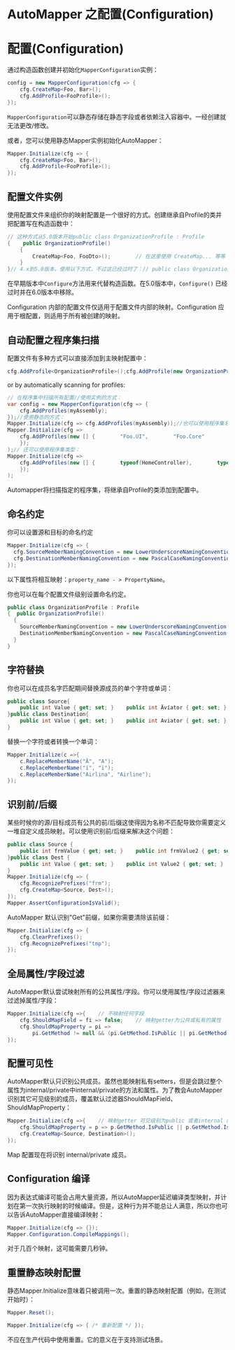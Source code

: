 # **AutoMapper 之配置(Configuration)**

# 配置(Configuration)

通过构造函数创建并初始化`MapperConfiguration`实例：

```c#
config = new MapperConfiguration(cfg => {
    cfg.CreateMap<Foo, Bar>();
    cfg.AddProfile<FooProfile>();
});
```

`MapperConfiguration`可以静态存储在静态字段或者依赖注入容器中。一经创建就无法更改/修改。

或者，您可以使用静态Mapper实例初始化AutoMapper：

```c#
Mapper.Initialize(cfg => {
    cfg.CreateMap<Foo, Bar>();
    cfg.AddProfile<FooProfile>();
});
```

## 配置文件实例

使用配置文件来组织你的映射配置是一个很好的方式。创建继承自Profile的类并把配置写在构造函数中：

```c#
// 这种方式从5.0版本开始public class OrganizationProfile : Profile
{    public OrganizationProfile()
    {
        CreateMap<Foo, FooDto>();        // 在这里使用 CreateMap... 等等 (Profile 方法跟 Configuration方法一致)
    }
}// 4.x到5.0版本，使用以下方式，不过这已经过时了：// public class OrganizationProfile : Profile// {//     protected override void Configure()//     {//         CreateMap<Foo, FooDto>();//     }// }
```

在早期版本中`Configure`方法用来代替构造函数。在5.0版本中，`Configure()` 已经过时并在6.0版本中移除。

Configuration 内部的配置文件仅适用于配置文件内部的映射。Configuration 应用于根配置，则适用于所有被创建的映射。

## 自动配置之程序集扫描

配置文件有多种方式可以直接添加到主映射配置中：

```c#
cfg.AddProfile<OrganizationProfile>();cfg.AddProfile(new OrganizationProfile());
```

or by automatically scanning for profiles:

```c#
// 在程序集中扫描所有配置//使用实例的方式：
var config = new MapperConfiguration(cfg => {
    cfg.AddProfiles(myAssembly);
});//使用静态的方式：
Mapper.Initialize(cfg => cfg.AddProfiles(myAssembly));//也可以使用程序集名称：
Mapper.Initialize(cfg =>
    cfg.AddProfiles(new [] {        "Foo.UI",        "Foo.Core"
    });
);// 还可以使用程序集类型：
Mapper.Initialize(cfg =>
    cfg.AddProfiles(new [] {        typeof(HomeController),        typeof(Entity)
    });
);
```

Automapper将扫描指定的程序集，将继承自Profile的类添加到配置中。

## 命名约定

你可以设置源和目标的命名约定

```c#
Mapper.Initialize(cfg => {
  cfg.SourceMemberNamingConvention = new LowerUnderscoreNamingConvention();
  cfg.DestinationMemberNamingConvention = new PascalCaseNamingConvention();
});
```

以下属性将相互映射：`property_name - > PropertyName`。

你也可以在每个配置文件级别设置命名约定。

```c#
public class OrganizationProfile : Profile
{  public OrganizationProfile()
  {
    SourceMemberNamingConvention = new LowerUnderscoreNamingConvention();
    DestinationMemberNamingConvention = new PascalCaseNamingConvention();    //将CreateMap 等等放在这里
  }
}
```

## 字符替换

你也可以在成员名字匹配期间替换源成员的单个字符或单词：

```c#
public class Source{
    public int Value { get; set; }    public int Ävíator { get; set; }    public int SubAirlinaFlight { get; set; }
}public class Destination{
    public int Value { get; set; }    public int Aviator { get; set; }    public int SubAirlineFlight { get; set; }
}
```

替换一个字符或者转换一个单词：

```c#
Mapper.Initialize(c =>{
    c.ReplaceMemberName("Ä", "A");
    c.ReplaceMemberName("í", "i");
    c.ReplaceMemberName("Airlina", "Airline");
});
```

## 识别前/后缀

某些时候你的源/目标成员有公共的前/后缀这使得因为名称不匹配导致你需要定义一堆自定义成员映射。可以使用识别前/后缀来解决这个问题：

```c#
public class Source {
    public int frmValue { get; set; }    public int frmValue2 { get; set; }
}public class Dest {
    public int Value { get; set; }    public int Value2 { get; set; }
}
Mapper.Initialize(cfg => {
    cfg.RecognizePrefixes("frm");
    cfg.CreateMap<Source, Dest>();
});
Mapper.AssertConfigurationIsValid();
```

AutoMapper 默认识别"Get"前缀，如果你需要清除该前缀：

```c#
Mapper.Initialize(cfg => {
    cfg.ClearPrefixes();
    cfg.RecognizePrefixes("tmp");
});
```

## 全局属性/字段过滤

AutoMapper默认尝试映射所有的公共属性/字段。你可以使用属性/字段过滤器来过滤掉属性/字段：

```c#
Mapper.Initialize(cfg =>{    // 不映射任何字段
    cfg.ShouldMapField = fi => false;    // 映射getter为公共或私有的属性
    cfg.ShouldMapProperty = pi =>
        pi.GetMethod != null && (pi.GetMethod.IsPublic || pi.GetMethod.IsPrivate);
});
```

## 配置可见性

AutoMapper默认只识别公共成员。虽然也能映射私有setters，但是会跳过整个属性为internal/private中internal/private的方法和属性。为了教会AutoMapper识别其它可见级别的成员，覆盖默认过滤器ShouldMapField、ShouldMapProperty：

```c#
Mapper.Initialize(cfg =>{    // 映射getter 可见级别为public 或者internal 的属性
    cfg.ShouldMapProperty = p => p.GetMethod.IsPublic || p.GetMethod.IsAssembly;
    cfg.CreateMap<Source, Destination>();
});
```

Map 配置现在将识别 internal/private 成员。

## Configuration 编译

因为表达式编译可能会占用大量资源，所以AutoMapper延迟编译类型映射，并计划在第一次执行映射的时候编译。但是，这种行为并不能总让人满意，所以你也可以告诉AutoMapper直接编译映射：

```c#
Mapper.Initialize(cfg => {});
Mapper.Configuration.CompileMappings();
```

对于几百个映射，这可能需要几秒钟。

## 重置静态映射配置

静态Mapper.Initialize意味着只被调用一次。重置的静态映射配置（例如，在测试开始时）：

```c#
Mapper.Reset();

Mapper.Initialize(cfg => { /* 重新配置 */ });
```

不应在生产代码中使用重置。它的意义在于支持测试场景。